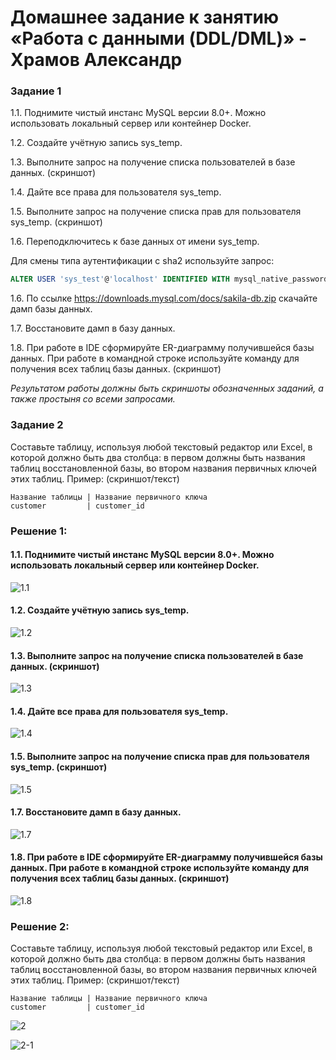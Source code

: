 # Домашнее задание к занятию «Работа с данными (DDL/DML)» - Храмов Александр


### Задание 1
1.1. Поднимите чистый инстанс MySQL версии 8.0+. Можно использовать локальный сервер или контейнер Docker.

1.2. Создайте учётную запись sys_temp. 

1.3. Выполните запрос на получение списка пользователей в базе данных. (скриншот)

1.4. Дайте все права для пользователя sys_temp. 

1.5. Выполните запрос на получение списка прав для пользователя sys_temp. (скриншот)

1.6. Переподключитесь к базе данных от имени sys_temp.

Для смены типа аутентификации с sha2 используйте запрос: 
```sql
ALTER USER 'sys_test'@'localhost' IDENTIFIED WITH mysql_native_password BY 'password';
```
1.6. По ссылке https://downloads.mysql.com/docs/sakila-db.zip скачайте дамп базы данных.

1.7. Восстановите дамп в базу данных.

1.8. При работе в IDE сформируйте ER-диаграмму получившейся базы данных. При работе в командной строке используйте команду для получения всех таблиц базы данных. (скриншот)

*Результатом работы должны быть скриншоты обозначенных заданий, а также простыня со всеми запросами.*


### Задание 2
Составьте таблицу, используя любой текстовый редактор или Excel, в которой должно быть два столбца: в первом должны быть названия таблиц восстановленной базы, во втором названия первичных ключей этих таблиц. Пример: (скриншот/текст)
```
Название таблицы | Название первичного ключа
customer         | customer_id
```




### Решение 1:

#### 1.1. Поднимите чистый инстанс MySQL версии 8.0+. Можно использовать локальный сервер или контейнер Docker.
![1.1](https://github.com/koposow/sql1/blob/main/files/1-1.png)

#### 1.2. Создайте учётную запись sys_temp.

![1.2](https://github.com/koposow/sql1/blob/main/files/1-2.png)

#### 1.3. Выполните запрос на получение списка пользователей в базе данных. (скриншот)

![1.3](https://github.com/koposow/sql1/blob/main/files/1-3.png)

#### 1.4. Дайте все права для пользователя sys_temp. 
![1.4](https://github.com/koposow/sql1/blob/main/files/1-4.png)

#### 1.5. Выполните запрос на получение списка прав для пользователя sys_temp. (скриншот)
![1.5](https://github.com/koposow/sql1/blob/main/files/1-5.png)

#### 1.7. Восстановите дамп в базу данных.
![1.7](https://github.com/koposow/sql1/blob/main/files/1-7.png)

#### 1.8. При работе в IDE сформируйте ER-диаграмму получившейся базы данных. При работе в командной строке используйте команду для получения всех таблиц базы данных. (скриншот)
![1.8](https://github.com/koposow/sql1/blob/main/files/1-8.png)

### Решение 2:
Составьте таблицу, используя любой текстовый редактор или Excel, в которой должно быть два столбца: в первом должны быть названия таблиц восстановленной базы, во втором названия первичных ключей этих таблиц. Пример: (скриншот/текст)
```
Название таблицы | Название первичного ключа
customer         | customer_id
```

![2](https://github.com/koposow/sql1/blob/main/files/2.png)

![2-1](https://github.com/koposow/sql1/blob/main/files/2-1.png)


